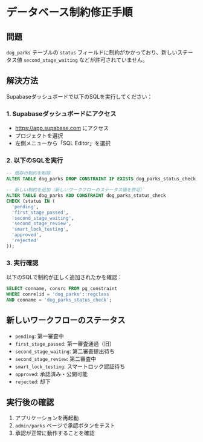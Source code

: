 # データベース制約修正手順

## 問題
`dog_parks` テーブルの `status` フィールドに制約がかかっており、新しいステータス値 `second_stage_waiting` などが許可されていません。

## 解決方法
Supabaseダッシュボードで以下のSQLを実行してください：

### 1. Supabaseダッシュボードにアクセス
- https://app.supabase.com にアクセス
- プロジェクトを選択
- 左側メニューから「SQL Editor」を選択

### 2. 以下のSQLを実行

```sql
-- 既存の制約を削除
ALTER TABLE dog_parks DROP CONSTRAINT IF EXISTS dog_parks_status_check;

-- 新しい制約を追加（新しいワークフローのステータス値を許可）
ALTER TABLE dog_parks ADD CONSTRAINT dog_parks_status_check 
CHECK (status IN (
  'pending',
  'first_stage_passed',
  'second_stage_waiting',
  'second_stage_review', 
  'smart_lock_testing',
  'approved',
  'rejected'
));
```

### 3. 実行確認
以下のSQLで制約が正しく追加されたかを確認：

```sql
SELECT conname, consrc FROM pg_constraint 
WHERE conrelid = 'dog_parks'::regclass 
AND conname = 'dog_parks_status_check';
```

## 新しいワークフローのステータス
- `pending`: 第一審査中
- `first_stage_passed`: 第一審査通過（旧）
- `second_stage_waiting`: 第二審査提出待ち
- `second_stage_review`: 第二審査中
- `smart_lock_testing`: スマートロック認証待ち
- `approved`: 承認済み・公開可能
- `rejected`: 却下

## 実行後の確認
1. アプリケーションを再起動
2. `admin/parks` ページで承認ボタンをテスト
3. 承認が正常に動作することを確認 